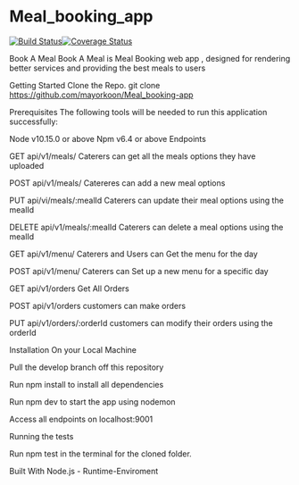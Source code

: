 # Meal_booking_app

[![Build Status](https://travis-ci.org/mayorkoon/Meal_booking-app.svg?branch=develop)](https://travis-ci.org/mayorkoon/Meal_booking-app)[![Coverage Status](https://coveralls.io/repos/github/mayorkoon/Meal_booking-app/badge.svg?branch=develop)](https://coveralls.io/github/mayorkoon/Meal_booking-app?branch=develop)

Book A Meal
Book A Meal is Meal Booking web app , designed for rendering better services and providing the best meals to users

Getting Started
Clone the Repo.
git clone https://github.com/mayorkoon/Meal_booking-app

Prerequisites
The following tools will be needed to run this application successfully:

Node v10.15.0 or above
Npm v6.4 or above
Endpoints

GET api/v1/meals/ Caterers can get all the meals options they have uploaded

POST api/v1/meals/ Catereres can add a new meal options 

PUT api/vi/meals/:mealId Caterers can update their meal options using the mealId

DELETE api/v1/meals/:mealId Caterers can delete a meal options using the mealId

GET api/v1/menu/ Caterers and Users can Get the menu for the day

POST api/v1/menu/ Caterers can Set up a new menu for a specific day

GET api/v1/orders Get All Orders

POST api/v1/orders customers can make orders

PUT api/v1/orders/:orderId customers can modify their orders using the orderId

Installation
On your Local Machine

Pull the develop branch off this repository

Run npm install to install all dependencies

Run npm dev to start the app using nodemon

Access all endpoints on localhost:9001

Running the tests

Run npm test in the terminal for the cloned folder.

Built With
Node.js - Runtime-Enviroment
